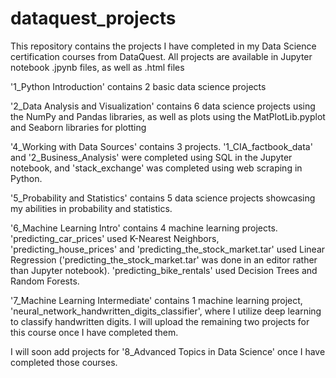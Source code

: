 # dataquest_projects
This repository contains the projects I have completed in my Data Science certification courses from DataQuest.
All projects are available in Jupyter notebook .jpynb files, as well as .html files


'1_Python Introduction' contains 2 basic data science projects

'2_Data Analysis and Visualization' contains 6 data science projects using the NumPy and Pandas libraries, as well as plots using the MatPlotLib.pyplot and Seaborn libraries for plotting

'4_Working with Data Sources' contains 3 projects. '1_CIA_factbook_data' and '2_Business_Analysis' were completed using SQL in the Jupyter notebook, and 'stack_exchange' was completed using web scraping in Python.

'5_Probability and Statistics' contains 5 data science projects showcasing my abilities in probability and statistics.

'6_Machine Learning Intro' contains 4 machine learning projects. 'predicting_car_prices' used K-Nearest Neighbors, 'predicting_house_prices' and 'predicting_the_stock_market.tar' used Linear Regression ('predicting_the_stock_market.tar' was done in an editor rather than Jupyter notebook). 'predicting_bike_rentals' used Decision Trees and Random Forests.

'7_Machine Learning Intermediate' contains 1 machine learning project, 'neural_network_handwritten_digits_classifier', where I utilize deep learning to classify handwritten digits. I will upload the remaining two projects for this course once I have completed them.

I will soon add projects for '8_Advanced Topics in Data Science' once I have completed those courses.
